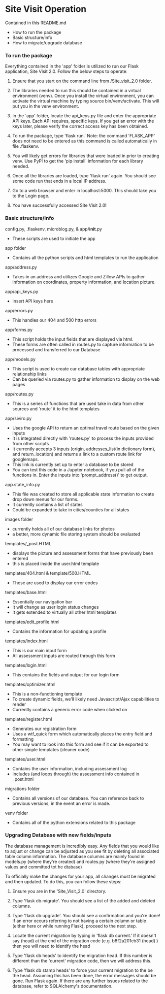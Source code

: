 # Site Visit Operation

Contained in this README.md
- How to run the package
- Basic structure/info
- How to migrate/upgrade database


### To run the package

Everything contained in the 'app' folder is utilized to run our Flask application, Site Visit 2.0.  Follow the below steps to operate:

1) Ensure that you start on the command line from /Site_visit_2.0 folder.

2) The libraries needed to run this should be contained in a virtual environment (venv).  Once you install the virtual environment, you can activate the virtual machine by typing source bin/venv/activate.  This will put you in the venv environment.

3) In the 'app' folder, locate the api_keys.py file and enter the appropriate API keys.  Each API requires, specific keys.  If you get an error with the keys later, please verify the correct access key has been obtained.

4) To run the package, type 'flask run.'  Note: the command 'FLASK_APP' does not need to be entered as this command is called automatically in file .flaskenv.

5) You will likely get errors for libraries that were loaded in prior to creating venv.  Use PyPI to get the 'pip install' information for each library needed.

6) Once all the libraries are loaded, type 'flask run' again.  You should see some code run that ends in a local IP address.

7) Go to a web browser and enter in localhost:5000.  This should take you to the Login page.

8) You have successfully accessed Site Visit 2.0!


### Basic structure/info

config.py, .flaskenv, microblog.py, & app/__init__.py
  - These scripts are used to initiate the app

app folder
  - Contains all the python scripts and html templates to run the application

app/address.py
  - Takes in an address and utilizes Google and Zillow APIs to gather information on coordinates, property information, and location picture.

app/api_keys.py
  - Insert API keys here

app/errors.py
  - This handles our 404 and 500 http errors

app/forms.py
  - This script holds the input fields that are displayed via html.  
  - These forms are often called in routes.py to capture information to be processed and transferred to our Database

app/models.py
  - This script is used to create our database tables with appropriate relationship links
  - Can be queried via routes.py to gather information to display on the web pages

app/routes.py
  - This is a series of functions that are used take in data from other sources and 'route' it to the html templates

app/siviro.py
  - Uses the google API to return an optimal travel route based on the given inputs
  - It is integrated directly with 'routes.py' to process the inputs provided from other scripts
  - It currently accepts 3 inputs (origin, addresses_list(in dictionary form), and return_location) and returns a link to a custom route link for googlemaps.
  - This link is currently set up to enter a database to be stored
  - You can test this code in a Jupyter notebook, if you pull all of the functions in.  Enter the inputs into 'prompt_address()' to get output.

app.state_info.py
  - This file was created to store all applicable state information to create drop down menus for our forms.
  - It currently contains a list of states
  - Could be expanded to take in cities/counties for all states

images folder
  - currently holds all of our database links for photos
  - a better, more dynamic file storing system should be evaluated

templates/_post.HTML
  - displays the picture and assessment forms that have previously been entered
  - this is placed inside the user.html template

templates/404.html & template/500.HTML
  - These are used to display our error codes

templates/base.html
  - Essentially our navigation bar
  - It will change as user login status changes
  - It gets extended to virtually all other html templates

templates/edit_profile.html
  - Contains the information for updating a profile

templates/index.html
  - This is our main input form
  - All assessment inputs are routed through this form

templates/login.html
  - This contains the fields and output for our login form

templates/optimizer.html
  - This is a non-functioning template
  - To create dynamic fields, we'll likely need Javascript/Ajax capabilities to render
  - Currently contains a generic error code when clicked on

templates/register.html
  - Generates our registration form
  - Uses a wtf_quick form which automatically places the entry field and formatting
  - You may want to look into this form and see if it can be exported to other simple templates (cleaner code)

templates/user.html
  - Contains the user information, including assessment log
  - Includes (and loops through) the assessment info contained in _post.html

migrations folder
  - Contains all versions of our database.  You can reference back to previous versions, in the event an error is made.

venv folder
  - Contains all of the python extensions related to this package

### Upgrading Database with new fields/inputs

The database management is incredibly easy.  Any fields that you would like to adjust or change can be adjusted as you see fit by deleting all associated table column information.  The database columns are mainly found in models.py (where they're created) and routes.py (where they're assigned values and committed tot he dtabase)

To officially make the changes for your app, all changes must be migrated and then updated.  To do this, you can follow these steps:

1) Ensure you are in the 'Site_Visit_2.0' directory.

2) Type 'flask db migrate'.  You should see a list of the added and deleted columns.

3) Type 'flask db upgrade'.  You should see a confirmation and you're done!  If an error occurs referring to not having a certain column or table (either here or while running Flask), proceed to the next step.  

4) Locate the current migration by typing in 'flask db current.'  If it doesn't say (head) at the end of the migration code (e.g. b8f2a201eb31 (head) ) then you will need to identify the head

5) Type 'flask db heads' to identify the migration head.  If this number is different than the 'current' migration code, then we will address this.

6) Type 'flask db stamp heads' to force your current migration to the be the head.  Assuming this has been done, the error messages should be gone.  Run Flask again.  If there are any further issues related to the database, refer to SQLAlchemy's documentation.
